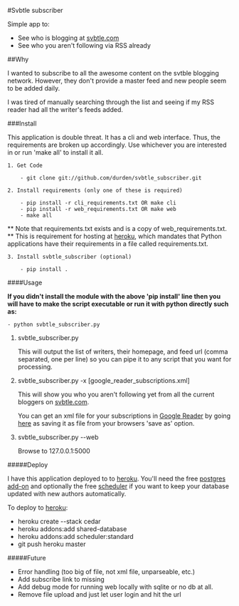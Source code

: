 #Svbtle subscriber

Simple app to:

- See who is blogging at [svbtle.com](http://svbtle.com)
- See who you aren't following via RSS already

##Why

I wanted to subscribe to all the awesome content on the svtble blogging
network.  However, they don't provide a master feed and new people seem to be
added daily.

I was tired of manually searching through the list and seeing if my RSS reader
had all the writer's feeds added.

###Install

This application is double threat.  It has a cli and web interface.  Thus, the
requirements are broken up accordingly.  Use whichever you are interested in or
run 'make all' to install it all.

    1. Get Code

        - git clone git://github.com/durden/svbtle_subscriber.git

    2. Install requirements (only one of these is required)

        - pip install -r cli_requirements.txt OR make cli
        - pip install -r web_requirements.txt OR make web
        - make all

** Note that requirements.txt exists and is a copy of web_requirements.txt.
** This is requirement for hosting at [heroku](http://heroku.com), which
mandates that Python applications have their requirements in a file called
requirements.txt.

    3. Install svbtle_subscriber (optional)

        - pip install .

####Usage

**If you didn't install the module with the above 'pip install' line then you
will have to make the script executable or run it with python directly such
as:**

    - python svbtle_subscriber.py


1. svbtle_subscriber.py

    This will output the list of writers, their homepage, and feed url (comma
    separated, one per line) so you can pipe it to any script that you want for
    processing.

2. svbtle_subscriber.py -x [google_reader_subscriptions.xml]

    This will show you who you aren't following yet from all the current
    bloggers on [svbtle.com](http://svbtle.com).

    You can get an xml file for your subscriptions in
    [Google Reader](http://reader.google.com) by going
    [here](http://www.google.com/reader/api/0/subscription/list) as saving it
    as file from your browsers 'save as' option.

3. svbtle_subscriber.py --web

    Browse to 127.0.0.1:5000

#####Deploy

I have this application deployed to to [heroku](http://heroku.com).  You'll
need the free
[postgres add-on](https://devcenter.heroku.com/articles/heroku-postgres-addon)
and optionally the free
[scheduler](https://devcenter.heroku.com/articles/scheduler) if you want to
keep your database updated with new authors automatically.

To deploy to [heroku](http://heroku.com):

- heroku create --stack cedar
- heroku addons:add shared-database
- heroku addons:add scheduler:standard
- git push heroku master


#####Future

- Error handling (too big of file, not xml file, unparseable, etc.)
- Add subscribe link to missing
- Add debug mode for running web locally with sqlite or no db at all.
- Remove file upload and just let user login and hit the url
